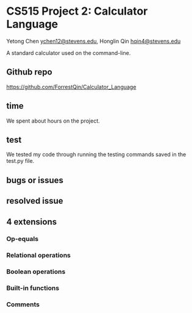# CS515 Project 2: Calculator Language
Yetong Chen ychen12@stevens.edu,
Honglin Qin hqin4@stevens.edu

A standard calculator used on the command-line.

## Github repo
https://github.com/ForrestQin/Calculator_Language

## time
We spent about   hours on the project.

## test 
We tested my code through running the testing commands saved in the test.py file.

## bugs or issues

## resolved issue

## 4 extensions
### Op-equals

### Relational operations

### Boolean operations

### Built-in functions

### Comments